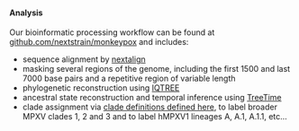 
#### Analysis
Our bioinformatic processing workflow can be found at [github.com/nextstrain/monkeypox](https://github.com/nextstrain/monkeypox) and includes:
- sequence alignment by [nextalign](https://docs.nextstrain.org/projects/nextclade/en/stable/user/nextalign-cli.html)
- masking several regions of the genome, including the first 1500 and last 7000 base pairs and a repetitive region of variable length
- phylogenetic reconstruction using [IQTREE](http://www.iqtree.org/)
- ancestral state reconstruction and temporal inference using [TreeTime](https://github.com/neherlab/treetime)
- clade assignment via [clade definitions defined here](https://github.com/nextstrain/monkeypox/blob/master/config/clades.tsv), to label broader MPXV clades 1, 2 and 3 and to label hMPXV1 lineages A, A.1, A.1.1, etc...

